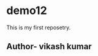 # demo12
This is my first reposetry.
<br>
<h2 style="background-colour:white">Author- vikash kumar</h2>

